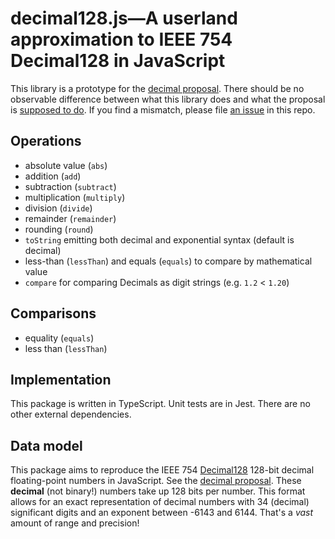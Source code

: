 # decimal128.js—A userland approximation to IEEE 754 Decimal128 in JavaScript

This library is a prototype for the [decimal proposal](https://github.com/tc39/proposal-decimal). There should be no observable difference between what this library does and what the proposal is [supposed to do](http://tc39.es/proposal-decimal/). If you find a mismatch, please file [an issue](https://github.com/jessealama/decimal128/issues) in this repo.

## Operations

-   absolute value (`abs`)
-   addition (`add`)
-   subtraction (`subtract`)
-   multiplication (`multiply`)
-   division (`divide`)
-   remainder (`remainder`)
-   rounding (`round`)
-   `toString` emitting both decimal and exponential syntax (default is decimal)
-   less-than (`lessThan`) and equals (`equals`) to compare by mathematical value
-   `compare` for comparing Decimals as digit strings (e.g. `1.2` < `1.20`)

## Comparisons

-   equality (`equals`)
-   less than (`lessThan`)

## Implementation

This package is written in TypeScript. Unit tests are in Jest. There are no other external dependencies.

## Data model

This package aims to reproduce the IEEE 754 [Decimal128](https://en.wikipedia.org/wiki/Decimal128_floating-point_format) 128-bit decimal floating-point numbers in JavaScript. See the [decimal proposal](https://github.com/tc39/proposal-decimal/). These **decimal** (not binary!) numbers take up 128 bits per number. This format allows for an exact representation of decimal numbers with 34 (decimal) significant digits and an exponent between -6143 and 6144. That's a _vast_ amount of range and precision!
